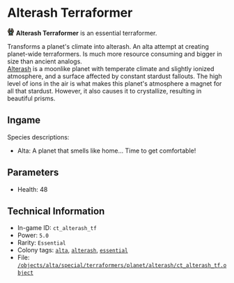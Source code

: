 # Alterash Terraformer

<img src="https://raw.githubusercontent.com/Ceterai/Enternia/main/objects/alta/special/terraformers/planet/alterash/icon.png" alt="Alterash Terraformer icon" loading="lazy" height="16px" width="auto" /> **Alterash Terraformer** is an essential terraformer.

Transforms a planet's climate into alterash. An alta attempt at creating planet-wide terraformers. Is much more resource consuming and bigger in size than ancient analogs.  
[Alterash](https://ceterai.github.io/MyEnternia/Wiki/Tags/Alterash) is a moonlike planet with temperate climate and slightly ionized atmosphere, and a surface affected by constant stardust fallouts. The high level of ions in the air is what makes this planet's atmosphere a magnet for all that stardust. However, it also causes it to crystallize, resulting in beautiful prisms.

## Ingame

Species descriptions:

- Alta: A planet that smells like home... Time to get comfortable!

## Parameters

- Health: 48

## Technical Information

- In-game ID: `ct_alterash_tf`
- Power: `5.0`
- Rarity: `Essential`
- Colony tags: [`alta`](https://ceterai.github.io/MyEnternia/Wiki/Tags/Alta), [`alterash`](https://ceterai.github.io/MyEnternia/Wiki/Tags/Alterash), [`essential`](https://ceterai.github.io/MyEnternia/Wiki/Tags/Essential)
- File: [`/objects/alta/special/terraformers/planet/alterash/ct_alterash_tf.object`](https://github.com/Ceterai/Enternia/blob/main/objects/alta/special/terraformers/planet/alterash/ct_alterash_tf.object)
